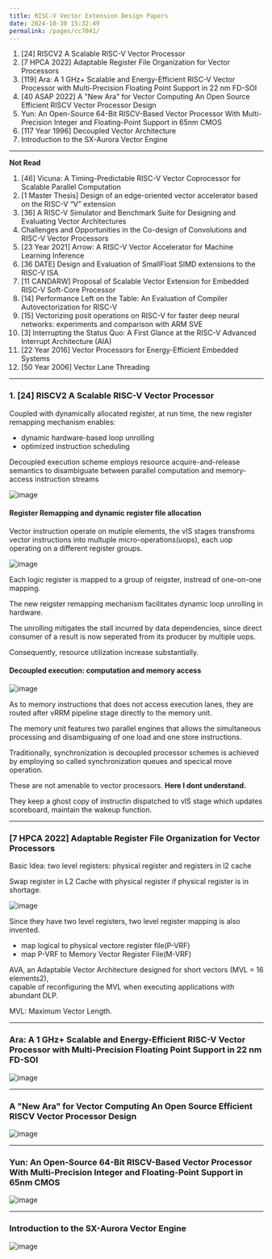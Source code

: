 ```yaml
---
title: RISC-V Vector Extension Design Papers
date: 2024-10-30 15:32:49
permalink: /pages/cc7041/
---
```


1. [24] RISCV2 A Scalable RISC-V Vector Processor
2. [7 HPCA 2022] Adaptable Register File Organization for Vector Processors
3. [119] Ara: A 1 GHz+ Scalable and Energy-Efficient RISC-V Vector Processor with Multi-Precision Floating Point Support in 22 nm FD-SOI
4. [40 ASAP 2022] A "New Ara" for Vector Computing An Open Source Efficient RISCV Vector Processor Design
5. Yun: An Open-Source 64-Bit RISCV-Based Vector Processor With Multi-Precision Integer and Floating-Point Support in 65nm CMOS
6. [117 Year 1996] Decoupled Vector Architecture
7. Introduction to the SX-Aurora Vector Engine

---
**Not Read**
1. [46] Vicuna: A Timing-Predictable RISC-V Vector Coprocessor for Scalable Parallel Computation
2. [1 Master Thesis] Design of an edge-oriented vector accelerator based on the RISC-V “V” extension
3. [36] A RISC-V Simulator and Benchmark Suite for Designing and Evaluating Vector Architectures
4. Challenges and Opportunities in the Co-design of Convolutions and RISC-V Vector Processors
5. [23 Year 2021] Arrow: A RISC-V Vector Accelerator for Machine Learning Inference
6. [36 DATE] Design and Evaluation of SmallFloat SIMD extensions to the RISC-V ISA
7. [11 CANDARW] Proposal of Scalable Vector Extension for Embedded RISC-V Soft-Core Processor
8. [14] Performance Left on the Table: An Evaluation of Compiler Autovectorization for RISC-V
9. [15] Vectorizing posit operations on RISC-V for faster deep neural networks: experiments and comparison with ARM SVE
10. [3] Interrupting the Status Quo: A First Glance at the RISC-V Advanced Interrupt Architecture (AIA)
11. [22 Year 2016] Vector Processors for Energy-Efficient Embedded Systems
12. [50 Year 2006] Vector Lane Threading

---
### 1. [24] RISCV2 A Scalable RISC-V Vector Processor

Coupled with dynamically allocated register, at run time, the new register remapping mechanism enables:
- dynamic hardware-based loop unrolling
- optimized instruction scheduling

Decoupled execution scheme employs resource acquire-and-release semantics to disambiguate between parallel computation and memory-access instruction streams

![image](https://github.com/user-attachments/assets/3a7ef400-9ca7-406c-9df9-8e0281837dce)


#### Register Remapping and dynamic register file allocation

Vector instruction operate on mutiple elements, the vIS stages transfroms vector instructions into multuple micro-operations(uops), each uop operating on a different register groups.

![image](https://github.com/user-attachments/assets/03117910-2565-4a3a-8175-bb7379e383e1)

Each logic register is mapped to a group of reigster, instread of one-on-one  mapping.

The new reigster remapping mechanism facilitates dynamic loop unrolling in hardware.

The unrolling mitigates the stall incurred by data dependencies, since direct consumer of a result is now seperated from its producer by multiple uops.

Consequently, resource utilization increase substantially.

#### Decoupled execution: computation and memory access

![image](https://github.com/user-attachments/assets/42c8825f-8082-4214-9317-cfdb0872f9e9)

As to memory instructions that does not access execution lanes, they are routed after vRRM pipeline stage directly to the memory unit.

The memory unit features two parallel engines that allows the simultaneous processing and disambiguaing of one load and one store instructions.

Traditionally, synchronization is decoupled processor schemes is achieved by employing so called synchronization queues and specical move operation.

These are not amenable to vector processors. **Here I dont understand.**

They keep a ghost copy of instructin dispatched to vIS stage which updates scoreboard, maintain the wakeup function.

---
### [7 HPCA 2022] Adaptable Register File Organization for Vector Processors

Basic Idea: two level registers: physical register and registers in l2 cache

Swap register in L2 Cache with physical register if physical register is in shortage.

![image](https://github.com/user-attachments/assets/4865d534-223c-48d0-a3a8-9aa5acf83843)

Since they have two level registers, two level register mapping is also invented.

- map logical to physical vectore register file(P-VRF)
- map P-VRF to Memory Vector Register File(M-VRF)

AVA, an Adaptable Vector Architecture designed for short vectors (MVL = 16 elements2),\
capable of reconfiguring the MVL when executing applications with abundant DLP.

MVL: Maximum Vector Length.

---
### Ara: A 1 GHz+ Scalable and Energy-Efficient RISC-V Vector Processor with Multi-Precision Floating Point Support in 22 nm FD-SOI

![image](https://github.com/user-attachments/assets/c773a311-038c-456b-a64a-05fdcd9b042e)


---
### A "New Ara" for Vector Computing An Open Source Efficient RISCV Vector Processor Design

![image](https://github.com/user-attachments/assets/69f6bd81-3aef-47b0-ae9f-7d836ba93088)


---
### Yun: An Open-Source 64-Bit RISCV-Based Vector Processor With Multi-Precision Integer and Floating-Point Support in 65nm CMOS

![image](https://github.com/user-attachments/assets/91af17ac-deff-4774-b7e3-690c6b3769da)

---
### Introduction to the SX-Aurora Vector Engine

![image](https://github.com/user-attachments/assets/a03c12ee-ed7d-4198-96db-14111cd38328)

